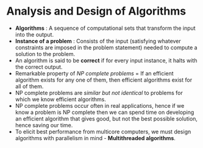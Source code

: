 Analysis and Design of Algorithms
=================================

+ **Algorithms** : A sequence of computational sets that transform the input into the output.
+ **Instance of a problem** : Consists of the input (satisfying whatever constraints are imposed in the problem statement) needed to compute a solution to the problem.
+ An algorithm is said to be **correct** if for every input instance, it halts with the correct output.
+ Remarkable property of *NP complete problems* = If an efficient algorithm exists for any one of them, then efficient algorithms exist for all of them.
+ NP complete problems are *similar but not identical* to problems for which we know efficient algorithms.
+ NP complete problems occur often in real applications, hence if we know a problem is NP complete then we can spend time on developing an efficient algorithm that gives good, but not the best possible solution, hence saving our time.
+ To elicit best performance from multicore computers, we must design algorithms with parallelism in mind - **Multithreaded algorithms**.

